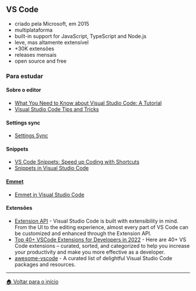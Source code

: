 ## VS Code

- criado pela Microsoft, em 2015
- multiplataforma
- built-in support for JavaScript, TypeScript and Node.js
- leve, mas altamente extensível
- +30K extensões
- releases mensais
- open source and free


### Para estudar
#### Sobre o editor
- [What You Need to Know about Visual Studio Code: A Tutorial](https://adamtheautomator.com/visual-studio-code-tutorial/)
- [Visual Studio Code Tips and Tricks](https://code.visualstudio.com/docs/getstarted/tips-and-tricks)

#### Settings sync
- [Settings Sync](https://code.visualstudio.com/docs/editor/settings-sync)

#### Snippets
- [VS Code Snippets: Speed up Coding with Shortcuts](https://adamtheautomator.com/vs-code-snippets/)
- [Snippets in Visual Studio Code](https://code.visualstudio.com/docs/editor/userdefinedsnippets)

#### [Emmet](https://emmet.io/)
- [Emmet in Visual Studio Code](https://code.visualstudio.com/docs/editor/emmet)

#### Extensões
- [Extension API](https://code.visualstudio.com/api) - Visual Studio Code is built with extensibility in mind. From the UI to the editing experience, almost every part of VS Code can be customized and enhanced through the Extension API.
- [Top 40+ VSCode Extensions for Developers in 2022](https://www.tabnine.com/blog/top-vscode-extensions/) - Here are 40+ VS Code extensions – curated, sorted, and categorized to help you increase your productivity and make you more effective as a developer.
- [awesome-vscode](https://github.com/viatsko/awesome-vscode) - A curated list of delightful Visual Studio Code packages and resources.
---

[🏠 Voltar para o início](./../../README.md)